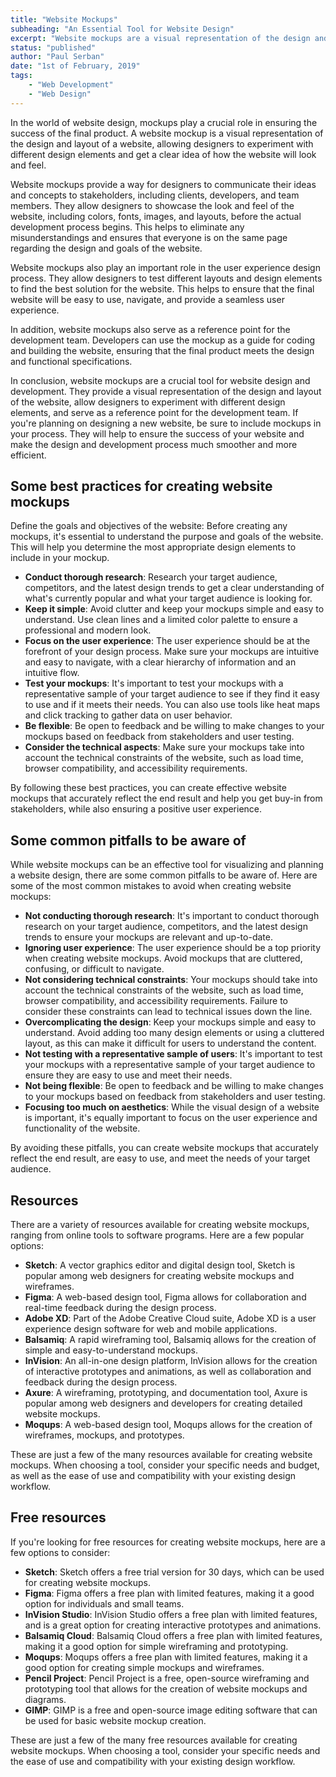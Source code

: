 ```yaml
---
title: "Website Mockups"
subheading: "An Essential Tool for Website Design"
excerpt: "Website mockups are a visual representation of the design and layout of a website and play a crucial role in the success of the final product. They allow designers to experiment with different design elements, communicate their ideas to stakeholders, and serve as a reference point for the development team. Including mockups in the design process helps to ensure the website is user-friendly and meets the design and functional specifications."
status: "published"
author: "Paul Serban"
date: "1st of February, 2019"
tags:
    - "Web Development"
    - "Web Design"
---
```


In the world of website design, mockups play a crucial role in ensuring the success of the final product. A website mockup is a visual representation of the design and layout of a website, allowing designers to experiment with different design elements and get a clear idea of how the website will look and feel.

Website mockups provide a way for designers to communicate their ideas and concepts to stakeholders, including clients, developers, and team members. They allow designers to showcase the look and feel of the website, including colors, fonts, images, and layouts, before the actual development process begins. This helps to eliminate any misunderstandings and ensures that everyone is on the same page regarding the design and goals of the website.

Website mockups also play an important role in the user experience design process. They allow designers to test different layouts and design elements to find the best solution for the website. This helps to ensure that the final website will be easy to use, navigate, and provide a seamless user experience.

In addition, website mockups also serve as a reference point for the development team. Developers can use the mockup as a guide for coding and building the website, ensuring that the final product meets the design and functional specifications.

In conclusion, website mockups are a crucial tool for website design and development. They provide a visual representation of the design and layout of the website, allow designers to experiment with different design elements, and serve as a reference point for the development team. If you're planning on designing a new website, be sure to include mockups in your process. They will help to ensure the success of your website and make the design and development process much smoother and more efficient.

## Some best practices for creating website mockups

Define the goals and objectives of the website: Before creating any mockups, it's essential to understand the purpose and goals of the website. This will help you determine the most appropriate design elements to include in your mockup.

-   **Conduct thorough research**: Research your target audience, competitors, and the latest design trends to get a clear understanding of what's currently popular and what your target audience is looking for.
-   **Keep it simple**: Avoid clutter and keep your mockups simple and easy to understand. Use clean lines and a limited color palette to ensure a professional and modern look.
-   **Focus on the user experience**: The user experience should be at the forefront of your design process. Make sure your mockups are intuitive and easy to navigate, with a clear hierarchy of information and an intuitive flow.
-   **Test your mockups**: It's important to test your mockups with a representative sample of your target audience to see if they find it easy to use and if it meets their needs. You can also use tools like heat maps and click tracking to gather data on user behavior.
-   **Be flexible**: Be open to feedback and be willing to make changes to your mockups based on feedback from stakeholders and user testing.
-   **Consider the technical aspects**: Make sure your mockups take into account the technical constraints of the website, such as load time, browser compatibility, and accessibility requirements.

By following these best practices, you can create effective website mockups that accurately reflect the end result and help you get buy-in from stakeholders, while also ensuring a positive user experience.

## Some common pitfalls to be aware of

While website mockups can be an effective tool for visualizing and planning a website design, there are some common pitfalls to be aware of. Here are some of the most common mistakes to avoid when creating website mockups:

-   **Not conducting thorough research**: It's important to conduct thorough research on your target audience, competitors, and the latest design trends to ensure your mockups are relevant and up-to-date.
-   **Ignoring user experience**: The user experience should be a top priority when creating website mockups. Avoid mockups that are cluttered, confusing, or difficult to navigate.
-   **Not considering technical constraints**: Your mockups should take into account the technical constraints of the website, such as load time, browser compatibility, and accessibility requirements. Failure to consider these constraints can lead to technical issues down the line.
-   **Overcomplicating the design**: Keep your mockups simple and easy to understand. Avoid adding too many design elements or using a cluttered layout, as this can make it difficult for users to understand the content.
-   **Not testing with a representative sample of users**: It's important to test your mockups with a representative sample of your target audience to ensure they are easy to use and meet their needs.
-   **Not being flexible**: Be open to feedback and be willing to make changes to your mockups based on feedback from stakeholders and user testing.
-   **Focusing too much on aesthetics**: While the visual design of a website is important, it's equally important to focus on the user experience and functionality of the website.

By avoiding these pitfalls, you can create website mockups that accurately reflect the end result, are easy to use, and meet the needs of your target audience.

## Resources

There are a variety of resources available for creating website mockups, ranging from online tools to software programs. Here are a few popular options:

-   **Sketch**: A vector graphics editor and digital design tool, Sketch is popular among web designers for creating website mockups and wireframes.
-   **Figma**: A web-based design tool, Figma allows for collaboration and real-time feedback during the design process.
-   **Adobe XD**: Part of the Adobe Creative Cloud suite, Adobe XD is a user experience design software for web and mobile applications.
-   **Balsamiq**: A rapid wireframing tool, Balsamiq allows for the creation of simple and easy-to-understand mockups.
-   **InVision**: An all-in-one design platform, InVision allows for the creation of interactive prototypes and animations, as well as collaboration and feedback during the design process.
-   **Axure**: A wireframing, prototyping, and documentation tool, Axure is popular among web designers and developers for creating detailed website mockups.
-   **Moqups**: A web-based design tool, Moqups allows for the creation of wireframes, mockups, and prototypes.

These are just a few of the many resources available for creating website mockups. When choosing a tool, consider your specific needs and budget, as well as the ease of use and compatibility with your existing design workflow.


## Free resources
If you're looking for free resources for creating website mockups, here are a few options to consider:

- **Sketch**: Sketch offers a free trial version for 30 days, which can be used for creating website mockups.
- **Figma**: Figma offers a free plan with limited features, making it a good option for individuals and small teams.
- **InVision Studio**: InVision Studio offers a free plan with limited features, and is a great option for creating interactive prototypes and animations.
- **Balsamiq Cloud**: Balsamiq Cloud offers a free plan with limited features, making it a good option for simple wireframing and prototyping.
- **Moqups**: Moqups offers a free plan with limited features, making it a good option for creating simple mockups and wireframes.
- **Pencil Project**: Pencil Project is a free, open-source wireframing and prototyping tool that allows for the creation of website mockups and diagrams.
- **GIMP**: GIMP is a free and open-source image editing software that can be used for basic website mockup creation.

These are just a few of the many free resources available for creating website mockups. When choosing a tool, consider your specific needs and the ease of use and compatibility with your existing design workflow.